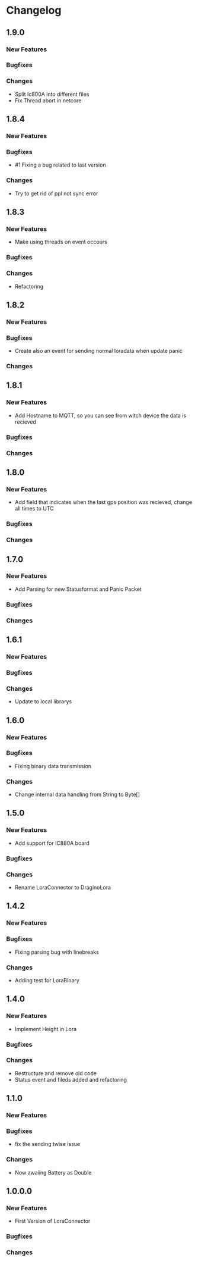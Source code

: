 # Changelog
## 1.9.0
### New Features
### Bugfixes
### Changes
* Split Ic800A into different files
* Fix Thread abort in netcore
## 1.8.4
### New Features
### Bugfixes
* #1 Fixing a bug related to last version

### Changes
* Try to get rid of ppl not sync error

## 1.8.3
### New Features
* Make using threads on event occours

### Bugfixes
### Changes
* Refactoring

## 1.8.2
### New Features
### Bugfixes
* Create also an event for sending normal loradata when update panic

### Changes

## 1.8.1
### New Features
* Add Hostname to MQTT, so you can see from witch device the data is recieved

### Bugfixes
### Changes

## 1.8.0
### New Features
* Add field that indicates when the last gps position was recieved, change all times to UTC

### Bugfixes
### Changes

## 1.7.0
### New Features
* Add Parsing for new Statusformat and Panic Packet

### Bugfixes
### Changes


## 1.6.1
### New Features
### Bugfixes
### Changes
* Update to local librarys

## 1.6.0
### New Features
### Bugfixes
* Fixing binary data transmission

### Changes
* Change internal data handling from String to Byte[]

## 1.5.0
### New Features
* Add support for IC880A board

### Bugfixes
### Changes
* Rename LoraConnector to DraginoLora

## 1.4.2
### New Features
### Bugfixes
* Fixing parsing bug with linebreaks

### Changes
* Adding test for LoraBinary

## 1.4.0
### New Features
* Implement Height in Lora

### Bugfixes
### Changes
* Restructure and remove old code
* Status event and fileds added and refactoring

## 1.1.0
### New Features
### Bugfixes
* fix the sending twise issue

### Changes
* Now awaiing Battery as Double

## 1.0.0.0
### New Features
* First Version of LoraConnector

### Bugfixes
### Changes